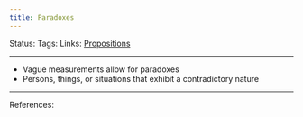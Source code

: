 ```yaml
---
title: Paradoxes
---
```

Status:
Tags:
Links: [Propositions](out/propositions.md)
___
-  Vague measurements allow for paradoxes
-  Persons, things, or situations that exhibit a contradictory nature
___
References: